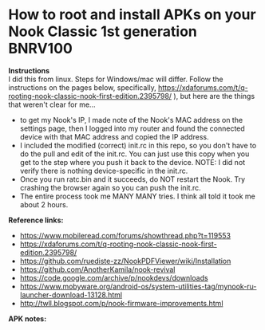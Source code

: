 # How to root and install APKs on your Nook Classic 1st generation BNRV100 

**Instructions**  
I did this from linux. Steps for Windows/mac will differ.
Follow the instructions on the pages below, specifically, https://xdaforums.com/t/q-rooting-nook-classic-nook-first-edition.2395798/ ), but here are the things that weren't clear for me...
* to get my Nook's IP, I made note of the Nook's MAC address on the settings page, then I logged into my router and found the connected device with that MAC address and copied the IP address.
* I included the modified (correct) init.rc in this repo, so you don't have to do the pull and edit of the init.rc. You can just use this copy when you get to the step where you push it back to the device. NOTE: I did not verify there is nothing device-specific in the init.rc.
* Once you run ratc.bin and it succeeds, do NOT restart the Nook. Try crashing the browser again so you can push the init.rc.
* The entire process took me MANY MANY tries. I think all told it took me about 2 hours.

**Reference links:**
* https://www.mobileread.com/forums/showthread.php?t=119553
* https://xdaforums.com/t/q-rooting-nook-classic-nook-first-edition.2395798/
* https://github.com/ruediste-zz/NookPDFViewer/wiki/Installation
* https://github.com/AnotherKamila/nook-revival
* https://code.google.com/archive/p/nookdevs/downloads
* https://www.mobyware.org/android-os/system-utilities-tag/mynook-ru-launcher-download-13128.html
* http://twll.blogspot.com/p/nook-firmware-improvements.html

**APK notes:**
